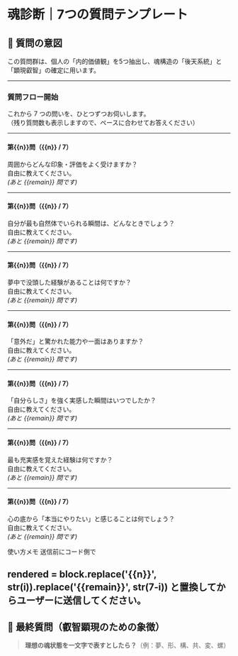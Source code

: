 # 魂診断｜7つの質問テンプレート

## 🧭 質問の意図

この質問群は、個人の「内的価値観」を5つ抽出し、魂構造の「後天系統」と「顕現叡智」の確定に用います。

---

### 質問フロー開始
これから 7 つの問いを、ひとつずつお伺いします。  
（残り質問数も表示しますので、ペースに合わせてお答えください）

---

#### 第{{n}}問（{{n}} / 7）  
周囲からどんな印象・評価をよく受けますか？  
自由に教えてください。  
*(あと {{remain}} 問です)*

---

#### 第{{n}}問（{{n}} / 7）  
自分が最も自然体でいられる瞬間は、どんなときでしょう？  
自由に教えてください。  
*(あと {{remain}} 問です)*

---

#### 第{{n}}問（{{n}} / 7）  
夢中で没頭した経験があることは何ですか？  
自由に教えてください。  
*(あと {{remain}} 問です)*

---

#### 第{{n}}問（{{n}} / 7）  
「意外だ」と驚かれた能力や一面はありますか？  
自由に教えてください。  
*(あと {{remain}} 問です)*

---

#### 第{{n}}問（{{n}} / 7）  
「自分らしさ」を強く実感した瞬間はいつでしたか？  
自由に教えてください。  
*(あと {{remain}} 問です)*

---

#### 第{{n}}問（{{n}} / 7）  
最も充実感を覚えた経験は何ですか？  
自由に教えてください。  
*(あと {{remain}} 問です)*

---

#### 第{{n}}問（{{n}} / 7）  
心の底から「本当にやりたい」と感じることは何でしょう？  
自由に教えてください。  
*(あと {{remain}} 問です)*

使い方メモ
送信前にコード側で

rendered = block.replace('{{n}}', str(i)).replace('{{remain}}', str(7-i))
と置換してからユーザーに送信してください。
---

## 🔮 最終質問（叡智顕現のための象徴）

> **理想の魂状態を一文字で表すとしたら？**（例：夢、形、構、共、変、螺）
